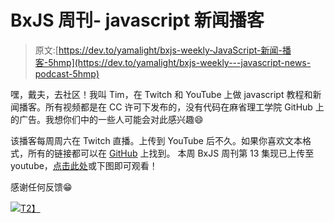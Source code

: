 # BxJS 周刊- javascript 新闻播客

> 原文:[https://dev.to/yamalight/bxjs-weekly-JavaScript-新闻-播客-5hmp](https://dev.to/yamalight/bxjs-weekly---javascript-news-podcast-5hmp)

嘿，戴夫，去社区！我叫 Tim，在 Twitch 和 YouTube 上做 javascript 教程和新闻播客。所有视频都是在 CC 许可下发布的，没有代码在麻省理工学院 GitHub 上的广告。我想你们中的一些人可能会对此感兴趣😄

该播客每周周六在 Twitch 直播。上传到 YouTube 后不久。如果你喜欢文本格式，所有的链接都可以在 [GitHub](https://github.com/BuildingXwithJS/bxjs-weekly) 上找到。
本周 BxJS 周刊第 13 集现已上传至 youtube，[点击此处](https://youtu.be/Xo8CzYGKXTs)或下图即可观看！

感谢任何反馈😁

[![](../Images/7e2eef68f64c824c7e39640ef6c34285.png)T2】](https://youtu.be/Xo8CzYGKXTs)